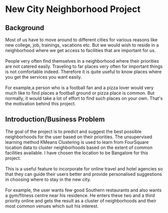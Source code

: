 <h1>New City Neighborhood Project </h1>
<h2>Background</h2>
Most of us have to move around to different cities for various reasons like new college, job, trainings, vacations etc. But we would wish to reside in a neighborhood where we get access to facilities that are important for us.<br><br> People very often find themselves in a neighborhood where their priorities are not catered easily. Traveling to far places very often for important things is not comfortable indeed. Therefore it is quite useful to know places where you get the services you want easily.<br><br>
For example,a person who is a football fan and a pizza lover would very much like to find places a football ground or pizza place is common. But normally, it would take a lot of effort to find such places on your own. That's the motivation behind this project.
<h2>Introduction/Business Problem</h2>
The goal of the project is to predict and suggest the best possible neighborhoods for the user based on their priorities. The unsupervised learning method KMeans Clustering is used to learn from FourSquare location data to cluster neighborhoods based on the extent of common facilities available. I have chosen the location to be Bangalore for this project.<br><br>
This is a useful feature to incorporate for online travel and hotel agencies so that they can guide their users better and provide personalised suggestions in choosing where to stay in the new city.<br><br>
For example, the user wants few good Southern restaurants and also wants a gym/fitness centre near his residence. He enters these two and a third priority online and gets the result as a cluster of neighborhoods and their most common venues which suit his interest.
